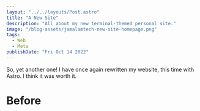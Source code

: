 ```yaml
---
layout: "../../layouts/Post.astro"
title: "A New Site"
description: "All about my new terminal-themed personal site."
image: "/blog-assets/jamalamtech-new-site-homepage.png"
tags:
  - Web
  - Meta
publishDate: "Fri Oct 14 2022"
---
```


So, yet another one! I have once again rewritten my website, this time with Astro. I think it was worth it.

# Before
